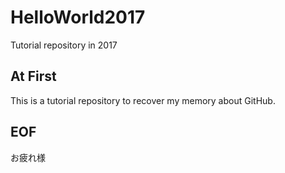 # HelloWorld2017
Tutorial repository in 2017

## At First
This is a tutorial repository to recover my memory about GitHub.


## EOF
お疲れ様
